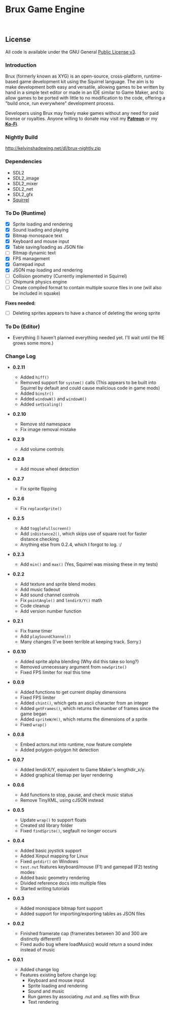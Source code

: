 # **Brux Game Engine**

&nbsp;

## **License**

All code is available under the GNU General [Public License v3](https://www.gnu.org/licenses/gpl-3.0.en.html).

### **Introduction**

 Brux (formerly known as XYG) is an open-source, cross-platform, runtime-based game development kit using the Squirrel language. The aim is to make development both easy and versatile, allowing games to be written by hand in a simple text editor or made in an IDE similar to Game Maker, and to allow games to be ported with little to no modification to the code, offering a "build once, run everywhere" development process.

Developers using Brux may freely make games without any need for paid license or royalties. Anyone willing to donate may visit my **[Patreon](http://www.patreon.com/kelvin)** or my **[Ko-Fi](http://www.ko-fi.com/kelvinshadewing)**.

### Nightly Build

http://kelvinshadewing.net/dl/brux-nightly.zip

### Dependencies

* SDL2
* SDL2_image
* SDL2_mixer
* SDL2_net
* SDL2_gfx
* [Squirrel](http://squirrel-lang.org/)

### To Do (Runtime)

- [X] Sprite loading and rendering
- [X] Sound loading and playing
- [X] Bitmap monospace text
- [X] Keyboard and mouse input
- [X] Table saving/loading as JSON file
- [ ] Bitmap dynamic text
- [X] FPS management
- [X] Gamepad input
- [X] JSON map loading and rendering
- [ ] Collision geometry (Currently implemented in Squirrel)
- [ ] Chipmunk physics engine
- [ ] Create compiled format to contain multiple source files in one (will also be included in squake)

**Fixes needed:**

- [ ] Deleting sprites appears to have a chance of deleting the wrong sprite

### To Do (Editor)

* Everything (I haven't planned everything needed yet. I'll wait until the RE grows some more.)

### Change Log

* **0.2.11**
  * Added `hiff()`
  * Removed support for `system()` calls (This appears to be built into Squirrel by default and could cause malicious code in game mods)
  * Added `binstr()`
  * Added `windowW()` and `windowH()`
  * Added `setScaling()`

* **0.2.10**
  * Remove std namespace
  * Fix image removal mistake

* **0.2.9**
  * Add volume controls

* **0.2.8**
  * Add mouse wheel detection

* **0.2.7**
  * Fix sprite flipping

* **0.2.6**
  * Fix `replaceSprite()`

* **0.2.5**
  * Add `toggleFullscreen()`
  * Add `inDistance2()`, which skips use of square root for faster distance checking
  * Anything else from 0.2.4, which I forgot to log. :/

* **0.2.3**
  * Add `min()` and `max()` (Yes, Squirrel was missing these in my tests)


* **0.2.2**
  * Add texture and sprite blend modes
  * Add music fadeout
  * Add sound channel controls
  * Fix `pointAngle()` and `lendirX/Y()` math
  * Code cleanup
  * Add version number function

* **0.2.1**
  * Fix frame timer
  * Add `playSoundChannel()`
  * Many changes (I've been terrible at keeping track. Sorry.)

* **0.0.10**
  * Added sprite alpha blending (Why did this take so long?)
  * Removed unnecessary argument from `newSprite()`
  * Fixed FPS limiter for real this time

* **0.0.9**
  * Added functions to get current display dimensions
  * Fixed FPS limiter
  * Added `chint()`, which gets an ascii character from an integer
  * Added `getFrames()`, which returns the number of frames since the game began
  * Added `spriteW/H()`, which returns the dimensions of a sprite
  * Fixed `wrap()`

* **0.0.8**
  * Embed actors.nut into runtime, now feature complete
  * Added polygon-polygon hit detection

* **0.0.7**
  * Added lendirX/Y, equivalent to Game Maker's lengthdir_x/y.
  * Added graphical tilemap per layer rendering

* **0.0.6**
  * Add functions to stop, pause, and check music status
  * Remove TinyXML, using cJSON instead

* **0.0.5**
  * Update `wrap()` to support floats
  * Created std library folder
  * Fixed `findSprite()`, segfault no longer occurs

* **0.0.4**
  * Added basic joystick support
  * Added Xinput mapping for Linux
  * Fixed `getdir()` on Windows
  * `test.nut` features keyboard/mouse (F1) and gamepad (F2) testing modes
  * Added basic geometry rendering
  * Divided reference docs into multiple files
  * Started writing tutorials

* **0.0.3**
  * Added monospace bitmap font support
  * Added support for importing/exporting tables as JSON files

* **0.0.2**
  * Finished framerate cap (framerates between 30 and 300 are distinctly different!)
  * Fixed audio bug where loadMusic() would return a sound index instead of music

* **0.0.1**
  * Added change log
  * Features existing before change log:
    * Keyboard and mouse input
	* Sprite loading and rendering
	* Sound and music
	* Run games by associating .nut and .sq files with Brux
	* Text rendering
